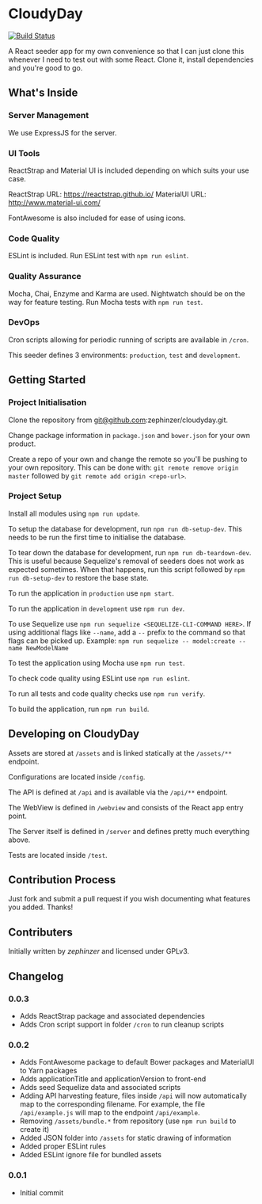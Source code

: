 # CloudyDay

[![Build Status](https://travis-ci.org/zephinzer/cloudyday.svg?branch=master)](https://travis-ci.org/zephinzer/cloudyday)

A React seeder app for my own convenience so that I can just clone this whenever I need
to test out with some React. Clone it, install dependencies and you're good to go.

## What's Inside

### Server Management

We use ExpressJS for the server.

### UI Tools

ReactStrap and Material UI is included depending on which suits your use case.

ReactStrap URL: https://reactstrap.github.io/
MaterialUI URL: http://www.material-ui.com/

FontAwesome is also included for ease of using icons.

### Code Quality

ESLint is included. Run ESLint test with `npm run eslint`.

### Quality Assurance

Mocha, Chai, Enzyme and Karma are used. Nightwatch should be on the way for feature 
testing. Run Mocha tests with `npm run test`.

### DevOps

Cron scripts allowing for periodic running of scripts are available in `/cron`.

This seeder defines 3 environments: `production`, `test` and `development`. 

## Getting Started

### Project Initialisation
Clone the repository from git@github.com:zephinzer/cloudyday.git.

Change package information in `package.json` and `bower.json` for your own product.

Create a repo of your own and change the remote so you'll be pushing to your own 
repository. This can be done with: `git remote remove origin master` followed by 
`git remote add origin <repo-url>`.

### Project Setup

Install all modules using `npm run update`.

To setup the database for development, run `npm run db-setup-dev`. This needs to be 
run the first time to initialise the database.

To tear down the database for development, run `npm run db-teardown-dev`. This is
useful because Sequelize's removal of seeders does not work as expected sometimes. 
When that happens, run this script followed by `npm run db-setup-dev` to restore the 
base state.

To run the application in `production` use `npm start`.

To run the application in `development` use `npm run dev`.

To use Sequelize use `npm run sequelize <SEQUELIZE-CLI-COMMAND HERE>`.
If using additional flags like `--name`, add a `--` prefix to the command so that 
flags can be picked up. Example: `npm run sequelize -- model:create --name NewModelName`

To test the application using Mocha use `npm run test`.

To check code quality using ESLint use `npm run eslint`.

To run all tests and code quality checks use `npm run verify`.

To build the application, run `npm run build`. 

## Developing on CloudyDay

Assets are stored at `/assets` and is linked statically at the `/assets/**` endpoint.

Configurations are located inside `/config`.

The API is defined at `/api` and is available via the `/api/**` endpoint.

The WebView is defined in `/webview` and consists of the React app entry point.

The Server itself is defined in `/server` and defines pretty much everything above.

Tests are located inside `/test`.

## Contribution Process

Just fork and submit a pull request if you wish documenting what features you added.
Thanks!

## Contributers

Initially written by *zephinzer* and licensed under GPLv3.

## Changelog
### 0.0.3

- Adds ReactStrap package and associated dependencies
- Adds Cron script support in folder `/cron` to run cleanup scripts

### 0.0.2

- Adds FontAwesome package to default Bower packages and MaterialUI to Yarn packages
- Adds applicationTitle and applicationVersion to front-end
- Adds seed Sequelize data and associated scripts
- Adding API harvesting feature, files inside `/api` will now automatically map
  to the corresponding filename. For example, the file `/api/example.js` will map to
	the endpoint `/api/example`.
- Removing `/assets/bundle.*` from repository (use `npm run build` to create it)
- Added JSON folder into `/assets` for static drawing of information
- Added proper ESLint rules
- Added ESLint ignore file for bundled assets

### 0.0.1

- Initial commit